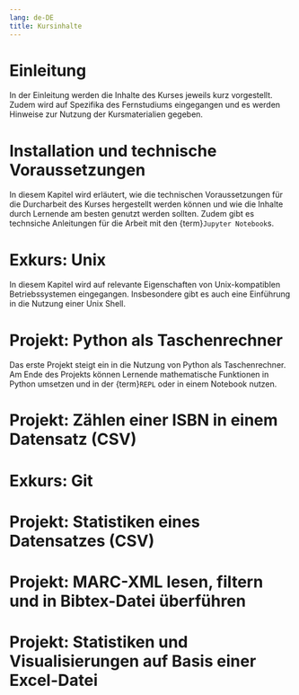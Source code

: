 ```yaml
---
lang: de-DE
title: Kursinhalte
---
```

# Einleitung
In der Einleitung werden die Inhalte des Kurses jeweils kurz vorgestellt. Zudem wird auf Spezifika des Fernstudiums eingegangen und es werden Hinweise zur Nutzung der Kursmaterialien gegeben.

# Installation und technische Voraussetzungen
In diesem Kapitel wird erläutert, wie die technischen Voraussetzungen für die Durcharbeit des Kurses hergestellt werden können und wie die Inhalte durch Lernende am besten genutzt werden sollten. Zudem gibt es technsiche Anleitungen für die Arbeit mit den {term}`Jupyter Notebook`s.

# Exkurs: Unix
In diesem Kapitel wird auf relevante Eigenschaften von Unix-kompatiblen Betriebssystemen eingegangen. Insbesondere gibt es auch eine Einführung in die Nutzung einer Unix Shell.

# Projekt: Python als Taschenrechner
Das erste Projekt steigt ein in die Nutzung von Python als Taschenrechner. Am Ende des Projekts können Lernende mathematische Funktionen in Python umsetzen und in der {term}`REPL` oder in einem Notebook nutzen.
# Projekt: Zählen einer ISBN in einem Datensatz (CSV)
# Exkurs: Git
# Projekt: Statistiken eines Datensatzes (CSV)
# Projekt: MARC-XML lesen, filtern und in Bibtex-Datei überführen
# Projekt: Statistiken und Visualisierungen auf Basis einer Excel-Datei